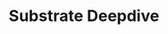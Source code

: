 ---
id: section-8-intro
title: Substrate Deepdive
sidebar_label: Substrate Deepdive
description: Substrate Deepdive
---